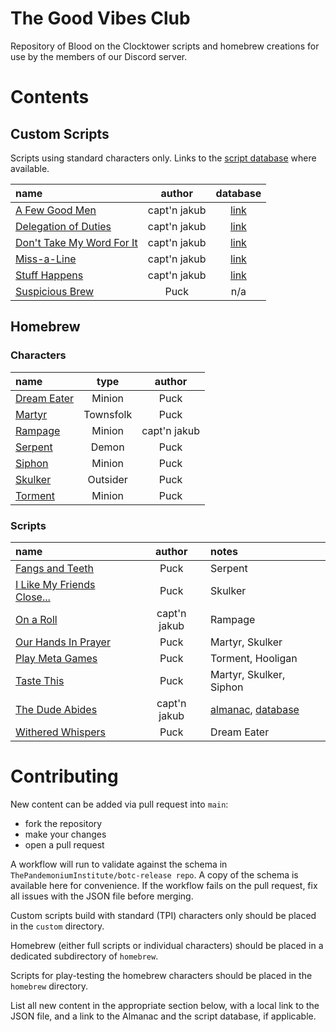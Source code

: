 # The Good Vibes Club

Repository of Blood on the Clocktower scripts and homebrew creations for use by the members of our Discord server.

# Contents

## Custom Scripts

Scripts using standard characters only. Links to the [script database](https://botcscripts.com) where available.

| name | author | database |
| :--- | :---: | :---: |
| [A Few Good Men](custom/A_Few_Good_Men.json) | capt'n jakub | [link](https://botcscripts.com/script/6761) |
| [Delegation of Duties](custom/Delegation_of_Duties.json) | capt'n jakub | [link](https://botcscripts.com/script/6763) |
| [Don't Take My Word For It](custom/Dont_Take_My_Word_For_It.json) | capt'n jakub | [link](https://botcscripts.com/script/6764) |
| [Miss-a-Line](custom/Miss-a-Line.json) | capt'n jakub | [link](https://botcscripts.com/script/6595) |
| [Stuff Happens](custom/Stuff_Happens.json) | capt'n jakub | [link](https://botcscripts.com/script/6765) |
| [Suspicious Brew](custom/Suspicious_Brew.json) | Puck | n/a |


## Homebrew

### Characters

| name | type | author |
| :--- | :---: | :---: |
| [Dream Eater](homebrew/characters/dream_eater.json) | Minion | Puck |
| [Martyr](homebrew/characters/martyr.json) | Townsfolk | Puck |
| [Rampage](homebrew/characters/rampage.json) | Minion | capt'n jakub |
| [Serpent](homebrew/characters/serpent.json) | Demon | Puck |
| [Siphon](homebrew/characters/siphon.json) | Minion | Puck |
| [Skulker](homebrew/characters/skulker.json) | Outsider | Puck |
| [Torment](homebrew/characters/skulker.json) | Minion | Puck |

### Scripts

| name | author | notes |
| :--- | :---: | :--- |
| [Fangs and Teeth](homebrew/Fangs_and_Teeth.json) | Puck | Serpent |
| [I Like My Friends Close...](homebrew/I_Like_My_Friends_Close.json) | Puck | Skulker |
| [On a Roll](homebrew/On_a_Roll.json) | capt'n jakub | Rampage |
| [Our Hands In Prayer](homebrew/Our_Hands_In_Prayer.json) | Puck | Martyr, Skulker |
| [Play Meta Games](homebrew/Play_Meta_Games.json) | Puck | Torment, Hooligan |
| [Taste This](homebrew/Taste_This.json) | Puck | Martyr, Skulker, Siphon |
| [The Dude Abides](homebrew/the_dude_abides/the_dude_abides.json) | capt'n jakub | [almanac](https://www.bloodstar.xyz/p/captn_jakub/thedudeabides/almanac.html), [database](https://botc-scripts.azurewebsites.net/script/6594) |
| [Withered Whispers](homebrew/Withered_Whispers.json) | Puck | Dream Eater |

# Contributing

New content can be added via pull request into `main`:
* fork the repository
* make your changes
* open a pull request

A workflow will run to validate against the schema in `ThePandemoniumInstitute/botc-release repo`. A copy of the schema is available here for convenience. If the workflow fails on the pull request, fix all issues with the JSON file before merging.

Custom scripts build with standard (TPI) characters only should be placed in the `custom` directory. 

Homebrew (either full scripts or individual characters) should be placed in a dedicated subdirectory of `homebrew`. 

Scripts for play-testing the homebrew characters should be placed in the `homebrew` directory.

List all new content in the appropriate section below, with a local link to the JSON file, and a link to the Almanac and the script database, if applicable.